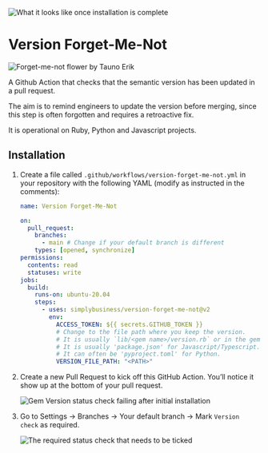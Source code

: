 ![What it looks like once installation is complete](images/what-it-looks-like-failing.png)

# Version Forget-Me-Not

![Forget-me-not flower by Tauno Erik](images/flower.jpg)

A Github Action that checks that the semantic version has been updated in a pull request.

The aim is to remind engineers to update the version before merging, since this step is often forgotten and requires a retroactive fix.

It is operational on Ruby, Python and Javascript projects.

## Installation

1. Create a file called `.github/workflows/version-forget-me-not.yml` in your repository with the following YAML (modify as instructed in the comments):

   ```yaml
   name: Version Forget-Me-Not
   
   on:
     pull_request:
       branches:
         - main # Change if your default branch is different
       types: [opened, synchronize]
   permissions:
     contents: read
     statuses: write
   jobs:
     build:
       runs-on: ubuntu-20.04
       steps:
         - uses: simplybusiness/version-forget-me-not@v2
           env:
             ACCESS_TOKEN: ${{ secrets.GITHUB_TOKEN }}
             # Change to the file path where you keep the version.
             # It is usually `lib/<gem name>/version.rb` or in the gemspec file for Ruby.
             # It is usually 'package.json' for Javascript/Typescript.
             # It can often be 'pyproject.toml' for Python.
             VERSION_FILE_PATH: "<PATH>"
   
   ```

1. Create a new Pull Request to kick off this GitHub Action. You’ll notice it show up at the bottom of your pull request.

   ![Gem Version status check failing after initial installation](images/after-initial-installation.png)

1. Go to Settings → Branches → Your default branch → Mark `Version check` as required.

   ![The required status check that needs to be ticked](images/required-status-checks.png)
